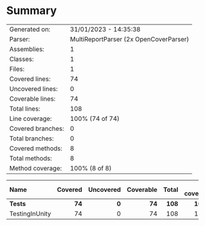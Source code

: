 ﻿# Summary
|||
|:---|:---|
| Generated on: | 31/01/2023 - 14:35:38 |
| Parser: | MultiReportParser (2x OpenCoverParser) |
| Assemblies: | 1 |
| Classes: | 1 |
| Files: | 1 |
| Covered lines: | 74 |
| Uncovered lines: | 0 |
| Coverable lines: | 74 |
| Total lines: | 108 |
| Line coverage: | 100% (74 of 74) |
| Covered branches: | 0 |
| Total branches: | 0 |
| Covered methods: | 8 |
| Total methods: | 8 |
| Method coverage: | 100% (8 of 8) |

|**Name**|**Covered**|**Uncovered**|**Coverable**|**Total**|**Line coverage**|**Covered**|**Total**|**Branch coverage**|**Covered**|**Total**|**Method coverage**|
|:---|---:|---:|---:|---:|---:|---:|---:|---:|---:|---:|---:|
|**Tests**|**74**|**0**|**74**|**108**|**100%**|**0**|**0**|****|**8**|**8**|**100%**|
|TestingInUnity|74|0|74|108|100%|0|0||8|8|100%|
